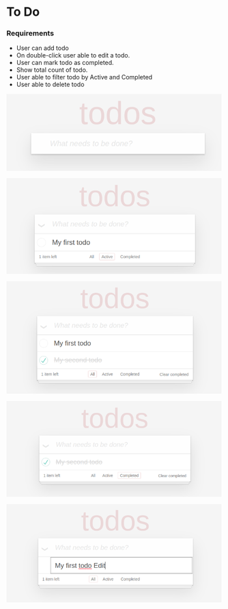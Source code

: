 
# To Do 

### Requirements
* User can add todo
* On double-click user able to edit a todo.
* User can mark todo as completed.
* Show total count of todo.
* User able to filter todo by Active and Completed
* User able to delete todo

![Main](https://github.com/PatoliyaInfotech/practical-definitions/blob/master/Core%20FE%20(To%20Do)/1.png)

![FirstToDo](https://github.com/PatoliyaInfotech/practical-definitions/blob/master/Core%20FE%20(To%20Do)/2.png)

![CompletedToDo](https://github.com/PatoliyaInfotech/practical-definitions/blob/master/Core%20FE%20(To%20Do)/3.png)

![Filter](https://github.com/PatoliyaInfotech/practical-definitions/blob/master/Core%20FE%20(To%20Do)/4.png)

![EditToDo](https://github.com/PatoliyaInfotech/practical-definitions/blob/master/Core%20FE%20(To%20Do)/5.png)